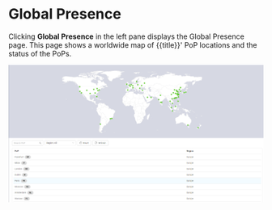 # Global Presence
Clicking **Global Presence** in the left pane displays the Global Presence page. This page shows a worldwide map of {{title}}' PoP locations and the status of the PoPs.

![null](</docs/resources/images/global-presence-w-numbers.png>)


